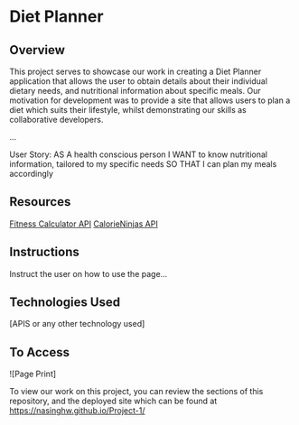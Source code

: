 # Diet Planner

## Overview

This project serves to showcase our work in creating a Diet Planner application that allows the user to obtain details about their individual dietary needs, and nutritional information about specific meals. Our motivation for development was to provide a site that allows users to plan a diet which suits their lifestyle, whilst demonstrating our skills as collaborative developers.

...

User Story:
AS A health conscious person
I WANT to know nutritional information, tailored to my specific needs
SO THAT I can plan my meals accordingly

## Resources

[Fitness Calculator API](https://rapidapi.com/malaaddincelik/api/fitness-calculator)
[CalorieNinjas API](https://calorieninjas.com/api)

## Instructions

Instruct the user on how to use the page...

## Technologies Used

[APIS or any other technology used]

## To Access

![Page Print]

To view our work on this project, you can review the sections of this repository, and the deployed site which can be found at https://nasinghw.github.io/Project-1/ 
